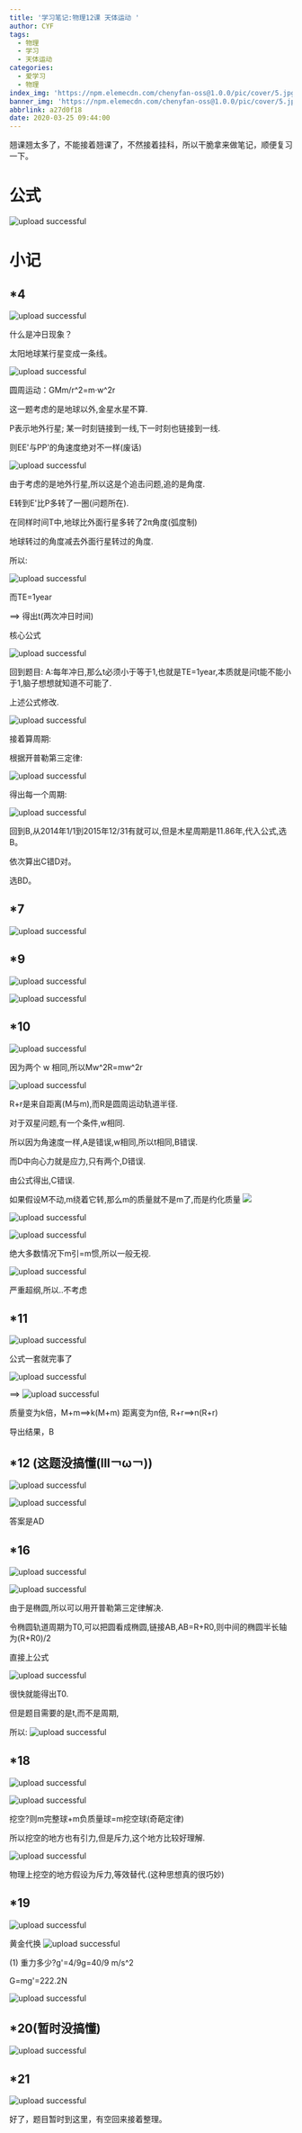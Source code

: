 ```yaml
---
title: '学习笔记:物理12课 天体运动 '
author: CYF
tags:
  - 物理
  - 学习
  - 天体运动
categories:
  - 爱学习
  - 物理
index_img: 'https://npm.elemecdn.com/chenyfan-oss@1.0.0/pic/cover/5.jpg'
banner_img: 'https://npm.elemecdn.com/chenyfan-oss@1.0.0/pic/cover/5.jpg'
abbrlink: a27d0f18
date: 2020-03-25 09:44:00
---
```

翘课翘太多了，不能接着翘课了，不然接着挂科，所以干脆拿来做笔记，顺便复习一下。

# 公式

![upload successful](https://npm.elemecdn.com/chenyfan-oss@1.0.0/pic/post/pasted-93.png)

# 小记


## \*4

![upload successful](https://npm.elemecdn.com/chenyfan-oss@1.0.0/pic/post/pasted-94.png)

什么是冲日现象？

太阳地球某行星变成一条线。

![upload successful](https://npm.elemecdn.com/chenyfan-oss@1.0.0/pic/post/pasted-95.png)

圆周运动：GMm/r^2=m·w^2r

这一题考虑的是地球以外,金星水星不算.

P表示地外行星;
某一时刻链接到一线,下一时刻也链接到一线.

则EE'与PP'的角速度绝对不一样(废话)


![upload successful](https://npm.elemecdn.com/chenyfan-oss@1.0.0/pic/post/pasted-96.png)

由于考虑的是地外行星,所以这是个追击问题,追的是角度.

E转到E'比P多转了一圈(问题所在).

在同样时间T中,地球比外面行星多转了2π角度(弧度制)

地球转过的角度减去外面行星转过的角度.


所以:

![upload successful](https://npm.elemecdn.com/chenyfan-oss@1.0.0/pic/post/pasted-97.png)

而TE=1year

==> 得出t(两次冲日时间)

核心公式

![upload successful](https://npm.elemecdn.com/chenyfan-oss@1.0.0/pic/post/pasted-98.png)

回到题目:
A:每年冲日,那么t必须小于等于1,也就是TE=1year,本质就是问t能不能小于1,脑子想想就知道不可能了.

上述公式修改.

![upload successful](https://npm.elemecdn.com/chenyfan-oss@1.0.0/pic/post/pasted-99.png)

接着算周期:

根据开普勒第三定律:


![upload successful](https://npm.elemecdn.com/chenyfan-oss@1.0.0/pic/post/pasted-100.png)

得出每一个周期:


![upload successful](https://npm.elemecdn.com/chenyfan-oss@1.0.0/pic/post/pasted-101.png)

回到B,从2014年1/1到2015年12/31有就可以,但是木星周期是11.86年,代入公式,选B。

依次算出C错D对。

选BD。

## \*7


![upload successful](https://npm.elemecdn.com/chenyfan-oss@1.0.0/pic/post/pasted-102.png)


## \*9


![upload successful](https://npm.elemecdn.com/chenyfan-oss@1.0.0/pic/post/pasted-103.png)


![upload successful](https://npm.elemecdn.com/chenyfan-oss@1.0.0/pic/post/pasted-104.png)

## \*10


![upload successful](https://npm.elemecdn.com/chenyfan-oss@1.0.0/pic/post/pasted-105.png)

因为两个 w 相同,所以Mw^2R=mw^2r

![upload successful](https://npm.elemecdn.com/chenyfan-oss@1.0.0/pic/post/pasted-106.png)

R+r是来自距离(M与m),而R是圆周运动轨道半径.


对于双星问题,有一个条件,w相同.

所以因为角速度一样,A是错误,w相同,所以t相同,B错误.

而D中向心力就是应力,只有两个,D错误.

由公式得出,C错误.

如果假设M不动,m绕着它转,那么m的质量就不是m了,而是约化质量 <img src="https://npm.elemecdn.com/chenyfan-oss@1.0.0/pic/moji/huaji.png">

![upload successful](https://npm.elemecdn.com/chenyfan-oss@1.0.0/pic/post/pasted-107.png)


![upload successful](https://npm.elemecdn.com/chenyfan-oss@1.0.0/pic/post/pasted-108.png)

绝大多数情况下m引=m惯,所以一般无视.


![upload successful](https://npm.elemecdn.com/chenyfan-oss@1.0.0/pic/post/pasted-109.png)

严重超纲,所以..不考虑

## \*11


![upload successful](https://npm.elemecdn.com/chenyfan-oss@1.0.0/pic/post/pasted-110.png)

公式一套就完事了


![upload successful](https://npm.elemecdn.com/chenyfan-oss@1.0.0/pic/post/pasted-111.png)

==> 
![upload successful](https://npm.elemecdn.com/chenyfan-oss@1.0.0/pic/post/pasted-112.png)

质量变为k倍，M+m==>k(M+m)
距离变为n倍, R+r==>n(R+r)

导出结果，B

## \*12 (这题没搞懂(lll￢ω￢))


![upload successful](https://npm.elemecdn.com/chenyfan-oss@1.0.0/pic/post/pasted-113.png)


![upload successful](https://npm.elemecdn.com/chenyfan-oss@1.0.0/pic/post/pasted-114.png)

答案是AD

## \*16


![upload successful](https://npm.elemecdn.com/chenyfan-oss@1.0.0/pic/post/pasted-115.png)

![upload successful](https://npm.elemecdn.com/chenyfan-oss@1.0.0/pic/post/pasted-116.png)

由于是椭圆,所以可以用开普勒第三定律解决.

令椭圆轨道周期为T0,可以把圆看成椭圆,链接AB,AB=R+R0,则中间的椭圆半长轴为(R+R0)/2

直接上公式


![upload successful](https://npm.elemecdn.com/chenyfan-oss@1.0.0/pic/post/pasted-117.png)

很快就能得出T0.

但是题目需要的是t,而不是周期,

所以:
![upload successful](https://npm.elemecdn.com/chenyfan-oss@1.0.0/pic/post/pasted-118.png)

## \*18


![upload successful](https://npm.elemecdn.com/chenyfan-oss@1.0.0/pic/post/pasted-119.png)

![upload successful](https://npm.elemecdn.com/chenyfan-oss@1.0.0/pic/post/pasted-120.png)

挖空?则m完整球+m负质量球=m挖空球(奇葩定律)

所以挖空的地方也有引力,但是斥力,这个地方比较好理解.


![upload successful](https://npm.elemecdn.com/chenyfan-oss@1.0.0/pic/post/pasted-121.png)

物理上挖空的地方假设为斥力,等效替代.(这种思想真的很巧妙)

## \*19


![upload successful](https://npm.elemecdn.com/chenyfan-oss@1.0.0/pic/post/pasted-122.png)

黄金代换
![upload successful](https://npm.elemecdn.com/chenyfan-oss@1.0.0/pic/post/pasted-124.png)

(1) 重力多少?g'=4/9g=40/9 m/s^2

G=mg'=222.2N


![upload successful](https://npm.elemecdn.com/chenyfan-oss@1.0.0/pic/post/pasted-123.png)

## \*20(暂时没搞懂)


![upload successful](https://npm.elemecdn.com/chenyfan-oss@1.0.0/pic/post/pasted-125.png)

## \*21


![upload successful](https://npm.elemecdn.com/chenyfan-oss@1.0.0/pic/post/pasted-126.png)

好了，题目暂时到这里，有空回来接着整理。